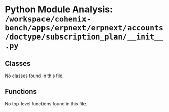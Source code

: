 # Python Module Analysis: `/workspace/cohenix-bench/apps/erpnext/erpnext/accounts/doctype/subscription_plan/__init__.py`

## Classes

No classes found in this file.


## Functions

No top-level functions found in this file.
